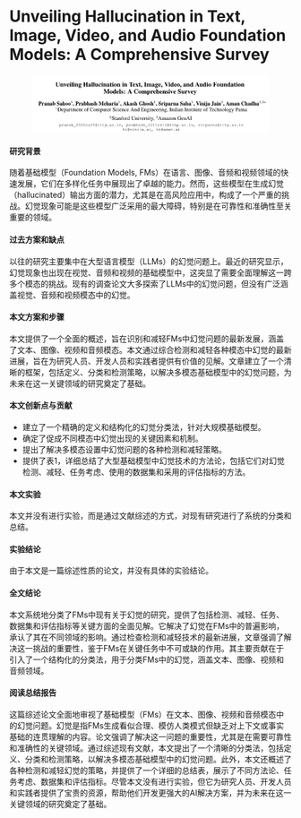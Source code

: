 # Unveiling Hallucination in Text, Image, Video, and Audio Foundation Models: A Comprehensive Survey

<figure><img src="../.gitbook/assets/image (4).png" alt=""><figcaption></figcaption></figure>

#### 研究背景

随着基础模型（Foundation Models, FMs）在语言、图像、音频和视频领域的快速发展，它们在多样化任务中展现出了卓越的能力。然而，这些模型在生成幻觉（hallucinated）输出方面的潜力，尤其是在高风险应用中，构成了一个严重的挑战。幻觉现象可能是这些模型广泛采用的最大障碍，特别是在可靠性和准确性至关重要的领域。

#### 过去方案和缺点

以往的研究主要集中在大型语言模型（LLMs）的幻觉问题上。最近的研究显示，幻觉现象也出现在视觉、音频和视频的基础模型中，这突显了需要全面理解这一跨多个模态的挑战。现有的调查论文大多探索了LLMs中的幻觉问题，但没有广泛涵盖视觉、音频和视频模态中的幻觉。

#### 本文方案和步骤

本文提供了一个全面的概述，旨在识别和减轻FMs中幻觉问题的最新发展，涵盖了文本、图像、视频和音频模态。本文通过综合检测和减轻各种模态中幻觉的最新进展，旨在为研究人员、开发人员和实践者提供有价值的见解。文章建立了一个清晰的框架，包括定义、分类和检测策略，以解决多模态基础模型中的幻觉问题，为未来在这一关键领域的研究奠定了基础。

#### 本文创新点与贡献

* 建立了一个精确的定义和结构化的幻觉分类法，针对大规模基础模型。
* 确定了促成不同模态中幻觉出现的关键因素和机制。
* 提出了解决多模态设置中幻觉问题的各种检测和减轻策略。
* 提供了表1，详细总结了大型基础模型中幻觉技术的方法论，包括它们对幻觉检测、减轻、任务考虑、使用的数据集和采用的评估指标的方法。

#### 本文实验

本文并没有进行实验，而是通过文献综述的方式，对现有研究进行了系统的分类和总结。

#### 实验结论

由于本文是一篇综述性质的论文，并没有具体的实验结论。

#### 全文结论

本文系统地分类了FMs中现有关于幻觉的研究，提供了包括检测、减轻、任务、数据集和评估指标等关键方面的全面见解。它解决了幻觉在FMs中的普遍影响，承认了其在不同领域的影响。通过检查检测和减轻技术的最新进展，文章强调了解决这一挑战的重要性，鉴于FMs在关键任务中不可或缺的作用。其主要贡献在于引入了一个结构化的分类法，用于分类FMs中的幻觉，涵盖文本、图像、视频和音频领域。

#### 阅读总结报告

这篇综述论文全面地审视了基础模型（FMs）在文本、图像、视频和音频模态中的幻觉问题。幻觉是指FMs生成看似合理、模仿人类模式但缺乏对上下文或事实基础的连贯理解的内容。论文强调了解决这一问题的重要性，尤其是在需要可靠性和准确性的关键领域。通过综述现有文献，本文提出了一个清晰的分类法，包括定义、分类和检测策略，以解决多模态基础模型中的幻觉问题。此外，本文还概述了各种检测和减轻幻觉的策略，并提供了一个详细的总结表，展示了不同方法论、任务考虑、数据集和评估指标。尽管本文没有进行实验，但它为研究人员、开发人员和实践者提供了宝贵的资源，帮助他们开发更强大的AI解决方案，并为未来在这一关键领域的研究奠定了基础。
